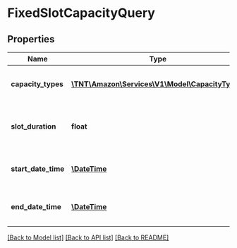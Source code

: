 # FixedSlotCapacityQuery

## Properties
Name | Type | Description | Notes
------------ | ------------- | ------------- | -------------
**capacity_types** | [**\TNT\Amazon\Services\V1\Model\CapacityType[]**](CapacityType.md) | An array of capacity types which are being requested. Default value is &#x60;[SCHEDULED_CAPACITY]&#x60;. | [optional] 
**slot_duration** | **float** | Size in which slots are being requested. This value should be a multiple of 5 and fall in the range: 5 &lt;&#x3D; &#x60;slotDuration&#x60; &lt;&#x3D; 360. | [optional] 
**start_date_time** | [**\DateTime**](\DateTime.md) | Start date time from which the capacity slots are being requested in ISO 8601 format. | 
**end_date_time** | [**\DateTime**](\DateTime.md) | End date time up to which the capacity slots are being requested in ISO 8601 format. | 

[[Back to Model list]](../README.md#documentation-for-models) [[Back to API list]](../README.md#documentation-for-api-endpoints) [[Back to README]](../README.md)


